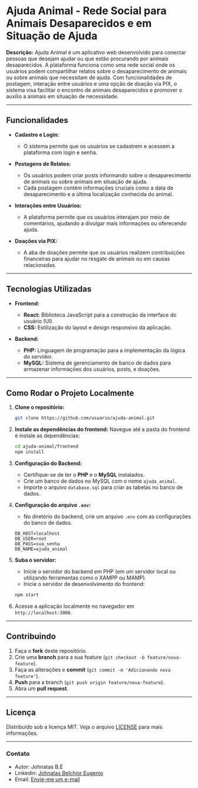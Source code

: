 
# **Ajuda Animal - Rede Social para Animais Desaparecidos e em Situação de Ajuda**

**Descrição:**
Ajuda Animal é um aplicativo web desenvolvido para conectar pessoas que desejam ajudar ou que estão procurando por animais desaparecidos. A plataforma funciona como uma rede social onde os usuários podem compartilhar relatos sobre o desaparecimento de animais ou sobre animais que necessitam de ajuda. Com funcionalidades de postagem, interação entre usuários e uma opção de doação via PIX, o sistema visa facilitar o encontro de animais desaparecidos e promover o auxílio a animais em situação de necessidade.

---

## **Funcionalidades**

- **Cadastro e Login:**
  - O sistema permite que os usuários se cadastrem e acessem a plataforma com login e senha.
  
- **Postagens de Relatos:**
  - Os usuários podem criar posts informando sobre o desaparecimento de animais ou sobre animais em situação de ajuda. 
  - Cada postagem contém informações cruciais como a data de desaparecimento e a última localização conhecida do animal.

- **Interações entre Usuários:**
  - A plataforma permite que os usuários interajam por meio de comentários, ajudando a divulgar mais informações ou oferecendo ajuda.

- **Doações via PIX:**
  - A aba de doações permite que os usuários realizem contribuições financeiras para ajudar no resgate de animais ou em causas relacionadas.

---

## **Tecnologias Utilizadas**

- **Frontend:**
  - **React:** Biblioteca JavaScript para a construção da interface do usuário (UI).
  - **CSS:** Estilização do layout e design responsivo da aplicação.

- **Backend:**
  - **PHP:** Linguagem de programação para a implementação da lógica do servidor.
  - **MySQL:** Sistema de gerenciamento de banco de dados para armazenar informações dos usuários, posts, e doações.

---

## **Como Rodar o Projeto Localmente**

1. **Clone o repositório:**
   ```bash
   git clone https://github.com/usuario/ajuda-animal.git
   ```

2. **Instale as dependências do frontend:**
   Navegue até a pasta do frontend e instale as dependências:
   ```bash
   cd ajuda-animal/frontend
   npm install
   ```

3. **Configuração do Backend:**
   - Certifique-se de ter o **PHP** e o **MySQL** instalados.
   - Crie um banco de dados no MySQL com o nome `ajuda_animal`.
   - Importe o arquivo `database.sql` para criar as tabelas no banco de dados.

4. **Configuração do arquivo `.env`:**
   - No diretório do backend, crie um arquivo `.env` com as configurações do banco de dados.
   ```plaintext
   DB_HOST=localhost
   DB_USER=root
   DB_PASS=sua_senha
   DB_NAME=ajuda_animal
   ```

5. **Suba o servidor:**
   - Inicie o servidor do backend em PHP (em um servidor local ou utilizando ferramentas como o XAMPP ou MAMP).
   - Inicie o servidor de desenvolvimento do frontend:
   ```bash
   npm start
   ```

6. Acesse a aplicação localmente no navegador em `http://localhost:3000`.

---

## **Contribuindo**

1. Faça o **fork** deste repositório.
2. Crie uma **branch** para a sua feature (`git checkout -b feature/nova-feature`).
3. Faça as alterações e **commit** (`git commit -m 'Adicionando nova feature'`).
4. **Push** para a branch (`git push origin feature/nova-feature`).
5. Abra um **pull request**.

---

## **Licença**

Distribuído sob a licença MIT. Veja o arquivo [LICENSE](LICENSE) para mais informações.

---

<h3>Contato</h3>
<ul>
	<li>Autor: Johnatas B.E</li>
	<li>Linkedin: 
		<a href="https://www.linkedin.com/in/johnatas-belchior-eugenio-6746502a2?lipi=urn%3Ali%3Apage%3Ad_flagship3_profile_view_base_skills_details%3Bqc4Cx33%2BT42Owjt0lMM9oA%3D%3D" target="_blank" rel="noopener noreferrer">Johnatas Belchior Eugenio
		</a>
	</li>
	<li>Email: <a href="mailto:johnataseugenio@gmail.com?subject=Contato%20via%20GitHub&body=Olá%20Johnatas,%20encontrei%20seu%20perfil%20no%20GitHub%20e%20gostaria%20de%20conversar.">
    Envie-me um e-mail
</a>
</li>
</ul>
